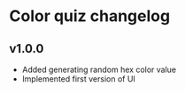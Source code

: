 # Color quiz changelog

## v1.0.0
- Added generating random hex color value
- Implemented first version of UI